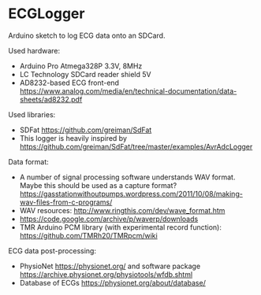 # ECGLogger

Arduino sketch to log ECG data onto an SDCard. 

Used hardware:
* Arduino Pro Atmega328P 3.3V, 8MHz 
* LC Technology SDCard reader shield 5V
* AD8232-based ECG front-end https://www.analog.com/media/en/technical-documentation/data-sheets/ad8232.pdf

Used libraries:
* SDFat https://github.com/greiman/SdFat
* This logger is heavily inspired by https://github.com/greiman/SdFat/tree/master/examples/AvrAdcLogger

Data format:
* A number of signal processing software understands WAV format. Maybe this should be used as a capture format? https://gasstationwithoutpumps.wordpress.com/2011/10/08/making-wav-files-from-c-programs/
* WAV resources: http://www.ringthis.com/dev/wave_format.htm
* https://code.google.com/archive/p/waverp/downloads
* TMR Arduino PCM library (with experimental record function): https://github.com/TMRh20/TMRpcm/wiki

ECG data post-processing:
* PhysioNet https://physionet.org/ and software package https://archive.physionet.org/physiotools/wfdb.shtml
* Database of ECGs https://physionet.org/about/database/